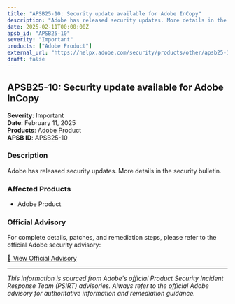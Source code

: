 ```yaml
---
title: "APSB25-10: Security update available for Adobe InCopy"
description: "Adobe has released security updates. More details in the security bulletin."
date: 2025-02-11T00:00:00Z
apsb_id: "APSB25-10"
severity: "Important"
products: ["Adobe Product"]
external_url: "https://helpx.adobe.com/security/products/other/apsb25-10.html"
draft: false
---
```


## APSB25-10: Security update available for Adobe InCopy

**Severity**: Important  
**Date**: February 11, 2025  
**Products**: Adobe Product  
**APSB ID**: APSB25-10

### Description

Adobe has released security updates. More details in the security bulletin.

### Affected Products

- Adobe Product


### Official Advisory

For complete details, patches, and remediation steps, please refer to the official Adobe security advisory:

[🔗 View Official Advisory](https://helpx.adobe.com/security/products/other/apsb25-10.html)

---

*This information is sourced from Adobe's official Product Security Incident Response Team (PSIRT) advisories. Always refer to the official Adobe advisory for authoritative information and remediation guidance.*
